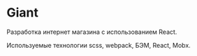 # Giant

Разработка интернет магазина с использованием React.

Используемые технологии scss, webpack, БЭМ, React, Mobx.